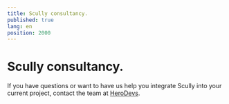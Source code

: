 ```yaml
---
title: Scully consultancy.
published: true
lang: en
position: 2000
---
```


# Scully consultancy.

If you have questions or want to have us help you integrate Scully into your current project, contact the team at [HeroDevs](https://www.hero.dev).
